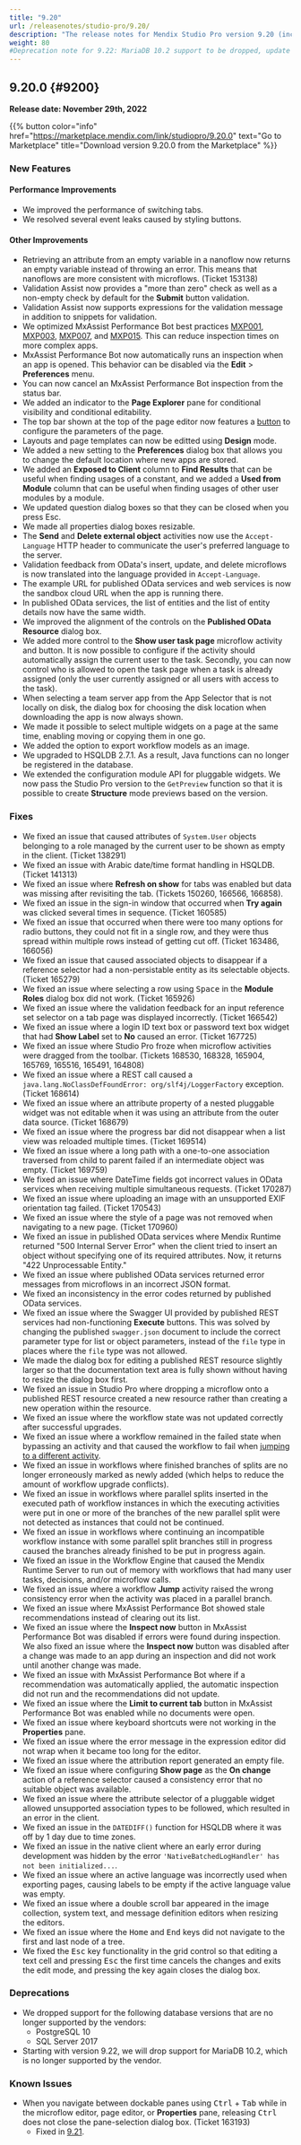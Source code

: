 ```yaml
---
title: "9.20"
url: /releasenotes/studio-pro/9.20/
description: "The release notes for Mendix Studio Pro version 9.20 (including all patches) with details on new features, bug fixes, and known issues."
weight: 80
#Deprecation note for 9.22: MariaDB 10.2 support to be dropped, update RN and System Requirements
---
```


## 9.20.0 {#9200}

**Release date: November 29th, 2022**

{{% button color="info" href="https://marketplace.mendix.com/link/studiopro/9.20.0" text="Go to Marketplace" title="Download version 9.20.0 from the Marketplace" %}}

### New Features

#### Performance Improvements

* We improved the performance of switching tabs.
* We resolved several event leaks caused by styling buttons.

#### Other Improvements

* Retrieving an attribute from an empty variable in a nanoflow now returns an empty variable instead of throwing an error. This means that nanoflows are more consistent with microflows. (Ticket 153138)
* Validation Assist now provides a "more than zero" check as well as a non-empty check by default for the **Submit** button validation.
* Validation Assist now supports expressions for the validation message in addition to snippets for validation.
* We optimized MxAssist Performance Bot best practices  [MXP001](/refguide/performance-best-practices/#mxp001), [MXP003](/refguide/performance-best-practices/#mxp003), [MXP007](/refguide/performance-best-practices/#mxp007), and [MXP015](/refguide/performance-best-practices/#mxp015). This can reduce inspection times on more complex apps.
* MxAssist Performance Bot now automatically runs an inspection when an app is opened. This behavior can be disabled via the **Edit** > **Preferences** menu.
* You can now cancel an MxAssist Performance Bot inspection from the status bar.
* We added an indicator to the **Page Explorer** pane for conditional visibility and conditional editability.
* The top bar shown at the top of the page editor now features a [button](/refguide/page/#change-parameters) to configure the parameters of the page.
* Layouts and page templates can now be editted using **Design** mode.
* We added a new setting to the **Preferences** dialog box that allows you to change the default location where new apps are stored.
* We added an **Exposed to Client** column to **Find Results** that can be useful when finding usages of a constant, and we added a **Used from Module** column that can be useful when finding usages of other user modules by a module.
* We updated question dialog boxes so that they can be closed when you press <key>Esc</key>.
* We made all properties dialog boxes resizable.
* The **Send** and **Delete external object** activities now use the `Accept-Language` HTTP header to communicate the user's preferred language to the server.
* Validation feedback from OData's insert, update, and delete microflows is now translated into the language provided in `Accept-Language`.
* The example URL for published OData services and web services is now the sandbox cloud URL when the app is running there.
* In published OData services, the list of entities and the list of entity details now have the same width.
* We improved the alignment of the controls on the **Published OData Resource** dialog box.
* We added more control to the **Show user task page** microflow activity and button. It is now possible to configure if the activity should automatically assign the current user to the task. Secondly, you can now control who is allowed to open the task page when a task is already assigned (only the user currently assigned or all users with access to the task).
* When selecting a team server app from the App Selector that is not locally on disk, the dialog box for choosing the disk location when downloading the app is now always shown.
* We made it possible to select multiple widgets on a page at the same time, enabling moving or copying them in one go.
* We added the option to export workflow models as an image.
* We upgraded to HSQLDB 2.7.1. As a result, Java functions can no longer be registered in the database.
* We extended the configuration module API for pluggable widgets. We now pass the Studio Pro version to the `GetPreview` function so that it is possible to create **Structure** mode previews based on the version.

### Fixes

* We fixed an issue that caused attributes of `System.User` objects belonging to a role managed by the current user to be shown as empty in the client. (Ticket 138291)
* We fixed an issue with Arabic date/time format handling in HSQLDB. (Ticket 141313)
* We fixed an issue where **Refresh on show** for tabs was enabled but data was missing after revisiting the tab. (Tickets 150260, 166566, 166858).
* We fixed an issue in the sign-in window that occurred when **Try again** was clicked several times in sequence. (Ticket 160585)
* We fixed an issue that occurred when there were too many options for radio buttons, they could not fit in a single row, and they were thus spread within multiple rows instead of getting cut off. (Ticket 163486, 166056)
* We fixed an issue that caused associated objects to disappear if a reference selector had a non-persistable entity as its selectable objects. (Ticket 165279)
* We fixed an issue where selecting a row using <kbd>Space</kbd> in the **Module Roles** dialog box did not work. (Ticket 165926)
* We fixed an issue where the validation feedback for an input reference set selector on a tab page was displayed incorrectly. (Ticket 166542)
* We fixed an issue where a login ID text box or password text box widget that had **Show Label** set to **No** caused an error. (Ticket 167725)
* We fixed an issue where Studio Pro froze when microflow activities were dragged from the toolbar. (Tickets 168530, 168328, 165904, 165769, 165516, 165491, 164808)
* We fixed an issue where a REST call caused a `java.lang.NoClassDefFoundError: org/slf4j/LoggerFactory` exception. (Ticket 168614)
* We fixed an issue where an attribute property of a nested pluggable widget was not editable when it was using an attribute from the outer data source. (Ticket 168679)
* We fixed an issue where the progress bar did not disappear when a list view was reloaded multiple times. (Ticket 169514)
* We fixed an issue where a long path with a one-to-one association traversed from child to parent failed if an intermediate object was empty. (Ticket 169759)
* We fixed an issue where DateTime fields got incorrect values in OData services when receiving multiple simultaneous requests. (Ticket 170287)
* We fixed an issue where uploading an image with an unsupported EXIF orientation tag failed. (Ticket 170543)
* We fixed an issue where the style of a page was not removed when navigating to a new page. (Ticket 170960)
* We fixed an issue in published OData services where Mendix Runtime returned "500 Internal Server Error" when the client tried to insert an object without specifying one of its required attributes. Now, it returns "422 Unprocessable Entity."
* We fixed an issue where published OData services returned error messages from microflows in an incorrect JSON format.
* We fixed an inconsistency in the error codes returned by published OData services.
* We fixed an issue where the Swagger UI provided by published REST services had non-functioning **Execute** buttons. This was solved by changing the published `swagger.json` document to include the correct parameter type for list or object parameters, instead of the `file` type in places where the `file` type was not allowed.
* We made the dialog box for editing a published REST resource slightly larger so that the documentation text area is fully shown without having to resize the dialog box first.
* We fixed an issue in Studio Pro where dropping a microflow onto a published REST resource created a new resource rather than creating a new operation within the resource.
* We fixed an issue where the workflow state was not updated correctly after successful upgrades.
* We fixed an issue where a workflow remained in the failed state when bypassing an activity and that caused the workflow to fail when [jumping to a different activity](/refguide/jump-to/). 
* We fixed an issue in workflows where finished branches of splits are no longer erroneously marked as newly added (which helps to reduce the amount of workflow upgrade conflicts).
* We fixed an issue in workflows where parallel splits inserted in the executed path of workflow instances in which the executing activities were put in one or more of the branches of the new parallel split were not detected as instances that could not be continued.
* We fixed an issue in workflows where continuing an incompatible workflow instance with some parallel split branches still in progress caused the branches already finished to be put in progress again.
* We fixed an issue in the Workflow Engine that caused the Mendix Runtime Server to run out of memory with workflows that had many user tasks, decisions, and/or microflow calls.
* We fixed an issue where a workflow **Jump** activity raised the wrong consistency error when the activity was placed in a parallel branch.
* We fixed an issue where MxAssist Performance Bot showed stale recommendations instead of clearing out its list.
* We fixed an issue where the **Inspect now** button in MxAssist Performance Bot was disabled if errors were found during inspection. We also fixed an issue where the **Inspect now** button was disabled after a change was made to an app during an inspection and did not work until another change was made. 
* We fixed an issue with MxAssist Performance Bot where if a recommendation was automatically applied, the automatic inspection did not run and the recommendations did not update.
* We fixed an issue where the **Limit to current tab** button in MxAssist Performance Bot was enabled while no documents were open.
* We fixed an issue where keyboard shortcuts were not working in the **Properties** pane.
* We fixed an issue where the error message in the expression editor did not wrap when it became too long for the editor.
* We fixed an issue where the attribution report generated an empty file.
* We fixed an issue where configuring **Show page** as the **On change** action of a reference selector caused a consistency error that no suitable object was available.
* We fixed an issue where the attribute selector of a pluggable widget allowed unsupported association types to be followed, which resulted in an error in the client.
* We fixed an issue in the `DATEDIFF()` function for HSQLDB where it was off by 1 day due to time zones.
* We fixed an issue in the native client where an early error during development was hidden by the error `'NativeBatchedLogHandler' has not been initialized...`.
* We fixed an issue where an active language was incorrectly used when exporting pages, causing labels to be empty if the active language value was empty.
* We fixed an issue where a double scroll bar appeared in the image collection, system text, and message definition editors when resizing the editors.
* We fixed an issue where the <kbd>Home</kbd> and <kbd>End</kbd> keys did not navigate to the first and last node of a tree.
* We fixed the <kbd>Esc</kbd> key functionality in the grid control so that editing a text cell and pressing <kbd>Esc</kbd> the first time cancels the changes and exits the edit mode, and pressing the key again closes the dialog box.

### Deprecations

* We dropped support for the following database versions that are no longer supported by the vendors:
    * PostgreSQL 10
    * SQL Server 2017
* Starting with version 9.22, we will drop support for MariaDB 10.2, which is no longer supported by the vendor.

### Known Issues

* When you navigate between dockable panes using <kbd>Ctrl</kbd> + <kbd>Tab</kbd> while in the microflow editor, page editor, or **Properties** pane, releasing <kbd>Ctrl</kbd> does not close the pane-selection dialog box. (Ticket 163193)
    * Fixed in [9.21](/releasenotes/studio-pro/9.21#163193).
